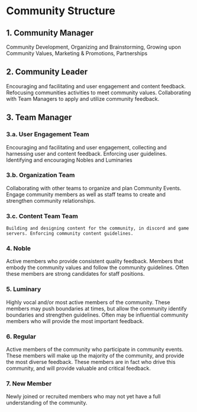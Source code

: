 # Community Structure

## 1. Community Manager
  Community Development, Organizing and Brainstorming, Growing upon Community Values, Marketing & Promotions, Partnerships

## 2. Community Leader
  Encouraging and facilitating and user engagement and content feedback. Refocusing communities activities to meet community values. Collaborating with Team Managers to apply and utilize community feedback.

## 3. Team Manager
###     3.a. User Engagement Team
  Encouraging and facilitating and user engagement, collecting and harnessing user and content feedback. Enforcing user guidelines. Identifying and encouraging Nobles and Luminaries

###     3.b. Organization Team
  Collaborating with other teams to organize and plan Community Events. Engage community members as well as staff teams to create and strengthen community relationships.

###     3.c. Content Team Team
    Building and designing content for the community, in discord and game servers. Enforcing community content guidelines.

### 4. Noble
  Active members who provide consistent quality feedback. Members that embody the community values and follow the community guidelines. Often these members are strong candidates for staff positions.

### 5. Luminary
  Highly vocal and/or most active members of the community. These members may push boundaries at times, but allow the community identify boundaries and strengthen guidelines. Often may be influential community members who will provide the most important feedback.

### 6. Regular
  Active members of the community who participate in community events. These members will make up the majority of the community, and provide the most diverse feedback. These members are in fact who drive this community, and will provide valuable and critical feedback.

### 7. New Member
  Newly joined or recruited members who may not yet have a full understanding of the community.
